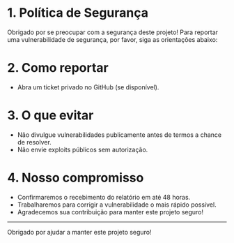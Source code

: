 # 1. Política de Segurança

Obrigado por se preocupar com a segurança deste projeto! Para reportar uma vulnerabilidade de segurança, por favor, siga as orientações abaixo:

# 2. Como reportar
  
- Abra um ticket privado no GitHub (se disponível).

# 3. O que evitar

- Não divulgue vulnerabilidades publicamente antes de termos a chance de resolver.
- Não envie exploits públicos sem autorização.

# 4. Nosso compromisso

- Confirmaremos o recebimento do relatório em até 48 horas.
- Trabalharemos para corrigir a vulnerabilidade o mais rápido possível.
- Agradecemos sua contribuição para manter este projeto seguro!

---

Obrigado por ajudar a manter este projeto seguro!
